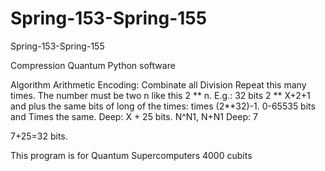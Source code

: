 # Spring-153-Spring-155
Spring-153-Spring-155

Compression Quantum Python software

Algorithm Arithmetic Encoding: Combinate all Division Repeat this many times. The number must be two n like this 2 ** n. E.g.: 32 bits 2 ** X+2+1 and plus the same bits of long of the times: times (2**32)-1. 0-65535 bits and Times the same. Deep: X + 25 bits. N^N1, N+N1
Deep: 7

7+25=32 bits.

This program is for Quantum Supercomputers 
4000 cubits
